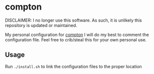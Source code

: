 # compton

DISCLAIMER: I no longer use this software. As such, it is unlikely this repository is updated or maintained.

My personal configuration for [compton](https://github.com/chjj/compton/)
I will do my best to comment the configuration file. Feel free to crib/steal this for your own personal use.

## Usage

Run `./install.sh` to link the configuration files to the proper location
